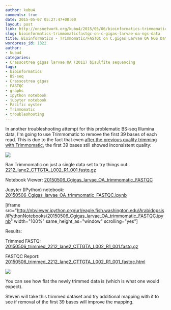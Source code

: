 ```yaml
---
author: kubu4
comments: true
date: 2015-05-07 05:27:47+00:00
layout: post
link: http://onsnetwork.org/kubu4/2015/05/06/bioinformatics-trimmomaticfastqc-on-c-gigas-larvae-oa-ngs-data/
slug: bioinformatics-trimmomaticfastqc-on-c-gigas-larvae-oa-ngs-data
title: Bioinformatics - Trimmomatic/FASTQC on C.gigas Larvae OA NGS Data
wordpress_id: 1322
author:
- kubu4
categories:
- Crassostrea gigas larvae OA (2011) bisulfite sequencing
tags:
- bioinformatics
- BS-seq
- Crassostrea gigas
- FASTQC
- graphs
- ipython notebook
- jupyter notebook
- Pacific oyster
- Trimmomatic
- troubleshooting
---
```


In another troubleshooting attempt for this problematic BS-seq Illumina data, I'm going to use Trimmomatic to remove the first 39 bases of each read. This is due to the fact that even [after the previous quality trimming with Trimmomatic](http://onsnetwork.org/kubu4/2015/04/15/quality-trimming-c-gigas-larvae-oa-bs-seq-data/), the first 39 bases still showed inconsistent quality:

[![](http://eagle.fish.washington.edu/Arabidopsis/20150414_trimmed_2212_lane2_CTTGTA_L002_R1_001_fastqc/Images/per_base_sequence_content.png)](http://eagle.fish.washington.edu/Arabidopsis/20150414_trimmed_2212_lane2_CTTGTA_L002_R1_001_fastqc/Images/per_base_sequence_content.png)



Ran Trimmomatic on just a single data set to try things out: [2212_lane2_CTTGTA_L002_R1_001.fastq.gz](http://owl.fish.washington.edu/nightingales/C_gigas/2212_lane2_CTTGTA_L002_R1_001.fastq.gz)

Notebook Viewer: [20150506_Cgigas_larvae_OA_trimmomatic_FASTQC](http://nbviewer.ipython.org/url/eagle.fish.washington.edu/Arabidopsis/iPythonNotebooks/20150506_Cgigas_larvae_OA_trimmomatic_FASTQC.ipynb)

Jupyter (IPython) notebook: [20150506_Cgigas_larvae_OA_trimmomatic_FASTQC.ipynb](http://eagle.fish.washington.edu/Arabidopsis/iPythonNotebooks/20150506_Cgigas_larvae_OA_trimmomatic_FASTQC.ipynb)

[iframe src="http://nbviewer.ipython.org/url/eagle.fish.washington.edu/Arabidopsis/iPythonNotebooks/20150506_Cgigas_larvae_OA_trimmomatic_FASTQC.ipynb" width="100%" same_height_as="window" scrolling="yes"]

Results:

Trimmed FASTQ: [20150506_trimmed_2212_lane2_CTTGTA_L002_R1_001.fastq.gz](http://eagle.fish.washington.edu/Arabidopsis/20150506_trimmed_2212_lane2_CTTGTA_L002_R1_001.fastq.gz)

FASTQC Report: [20150506_trimmed_2212_lane2_CTTGTA_L002_R1_001_fastqc.html](http://eagle.fish.washington.edu/Arabidopsis/20150506_trimmed_2212_lane2_CTTGTA_L002_R1_001_fastqc.html)

[![](http://eagle.fish.washington.edu/Arabidopsis/20150506_trimmed_2212_lane2_CTTGTA_L002_R1_001_fastqc/Images/per_base_sequence_content.png)](http://eagle.fish.washington.edu/Arabidopsis/20150506_trimmed_2212_lane2_CTTGTA_L002_R1_001_fastqc/Images/per_base_sequence_content.png)

You can see how flat the newly trimmed data is (which is what one would expect).

Steven will take this trimmed dataset and try additional mapping with it to see if removal of the first 39 bases will improve the mapping.


